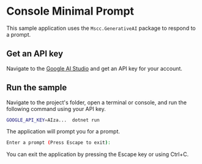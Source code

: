 # Console Minimal Prompt

This sample application uses the `Mscc.GenerativeAI` package to respond to a prompt.

## Get an API key

Navigate to the [Google AI Studio](https://aistudio.google.com) and get an API key for your account.

## Run the sample

Navigate to the project's folder, open a terminal or console, and run the following command using your API key.

```bash
GOOGLE_API_KEY=AIza...  dotnet run
```

The application will prompt you for a prompt.

```bash
Enter a prompt (Press Escape to exit):
```

You can exit the application by pressing the Escape key or using Ctrl+C.
